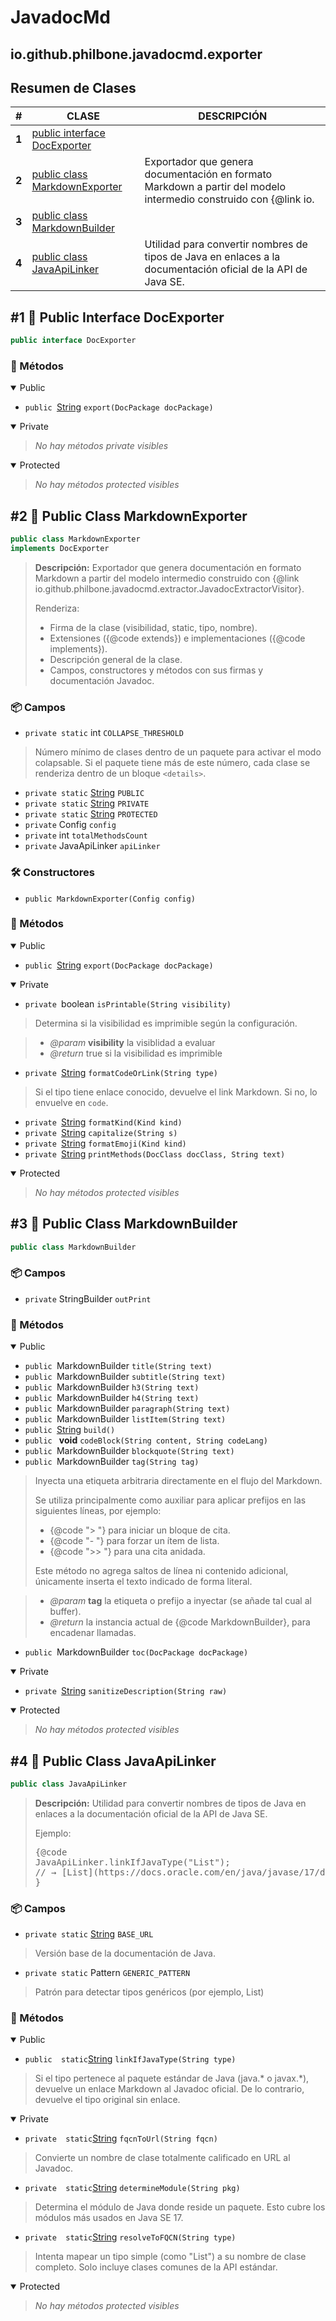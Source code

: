 # JavadocMd

## io.github.philbone.javadocmd.exporter

## Resumen de Clases


|#|CLASE|DESCRIPCIÓN|
|---|---|---|
|**1**|[public interface DocExporter](#1-public-interface-docexporter)|
|**2**|[public class MarkdownExporter](#2-public-class-markdownexporter)|Exportador que genera documentación en formato Markdown a partir del modelo intermedio construido con {@link io.
|**3**|[public class MarkdownBuilder](#3-public-class-markdownbuilder)|
|**4**|[public class JavaApiLinker](#4-public-class-javaapilinker)|Utilidad para convertir nombres de tipos de Java en enlaces a la documentación oficial de la API de Java SE.
## #1 📗 Public Interface DocExporter

```java
public interface DocExporter
```
### 🧮 Métodos

<details open>

<summary>Public</summary>

- `public `[String](https://docs.oracle.com/en/java/javase/17/docs/api/java.base/java/lang/String.html) `export(DocPackage docPackage)`
</details>

<details open>

<summary>Private</summary>

> _No hay métodos private visibles_
</details>

<details open>

<summary>Protected</summary>

> _No hay métodos protected visibles_
</details>

## #2 📘 Public Class MarkdownExporter

```java
public class MarkdownExporter
implements DocExporter
```
> **Descripción:**
> Exportador que genera documentación en formato Markdown
> a partir del modelo intermedio construido con
> {@link io.github.philbone.javadocmd.extractor.JavadocExtractorVisitor}.
> 
> <p>Renderiza:</p>
> <ul>
>     <li>Firma de la clase (visibilidad, static, tipo, nombre).</li>
>     <li>Extensiones ({@code extends}) e implementaciones ({@code implements}).</li>
>     <li>Descripción general de la clase.</li>
>     <li>Campos, constructores y métodos con sus firmas y documentación Javadoc.</li>
> </ul>

### 📦 Campos

- `private static` int `COLLAPSE_THRESHOLD`
> Número mínimo de clases dentro de un paquete para activar el modo colapsable.
> Si el paquete tiene más de este número, cada clase se renderiza dentro de un bloque `<details>`.

- `private static` [String](https://docs.oracle.com/en/java/javase/17/docs/api/java.base/java/lang/String.html) `PUBLIC`
- `private static` [String](https://docs.oracle.com/en/java/javase/17/docs/api/java.base/java/lang/String.html) `PRIVATE`
- `private static` [String](https://docs.oracle.com/en/java/javase/17/docs/api/java.base/java/lang/String.html) `PROTECTED`
- `private` Config `config`
- `private` int `totalMethodsCount`
- `private` JavaApiLinker `apiLinker`
### 🛠️ Constructores

- `public MarkdownExporter(Config config)`
### 🧮 Métodos

<details open>

<summary>Public</summary>

- `public `[String](https://docs.oracle.com/en/java/javase/17/docs/api/java.base/java/lang/String.html) `export(DocPackage docPackage)`
</details>

<details open>

<summary>Private</summary>

- `private `boolean `isPrintable(String visibility)`
> Determina si la visibilidad es imprimible según la configuración.

> - *@param* **visibility** la visiblidad a evaluar
> - *@return* true si la visibilidad es imprimible
- `private `[String](https://docs.oracle.com/en/java/javase/17/docs/api/java.base/java/lang/String.html) `formatCodeOrLink(String type)`
> Si el tipo tiene enlace conocido, devuelve el link Markdown. Si no, lo envuelve en `code`.

- `private `[String](https://docs.oracle.com/en/java/javase/17/docs/api/java.base/java/lang/String.html) `formatKind(Kind kind)`
- `private `[String](https://docs.oracle.com/en/java/javase/17/docs/api/java.base/java/lang/String.html) `capitalize(String s)`
- `private `[String](https://docs.oracle.com/en/java/javase/17/docs/api/java.base/java/lang/String.html) `formatEmoji(Kind kind)`
- `private `[String](https://docs.oracle.com/en/java/javase/17/docs/api/java.base/java/lang/String.html) `printMethods(DocClass docClass, String text)`
</details>

<details open>

<summary>Protected</summary>

> _No hay métodos protected visibles_
</details>

## #3 📘 Public Class MarkdownBuilder

```java
public class MarkdownBuilder
```
### 📦 Campos

- `private` StringBuilder `outPrint`
### 🧮 Métodos

<details open>

<summary>Public</summary>

- `public `MarkdownBuilder `title(String text)`
- `public `MarkdownBuilder `subtitle(String text)`
- `public `MarkdownBuilder `h3(String text)`
- `public `MarkdownBuilder `h4(String text)`
- `public `MarkdownBuilder `paragraph(String text)`
- `public `MarkdownBuilder `listItem(String text)`
- `public `[String](https://docs.oracle.com/en/java/javase/17/docs/api/java.base/java/lang/String.html) `build()`
- `public ` **void** `codeBlock(String content, String codeLang)`
- `public `MarkdownBuilder `blockquote(String text)`
- `public `MarkdownBuilder `tag(String tag)`
> Inyecta una etiqueta arbitraria directamente en el flujo del Markdown.
> <p>
> Se utiliza principalmente como auxiliar para aplicar prefijos en las
> siguientes líneas, por ejemplo:
> <ul>
> <li>{@code "> "} para iniciar un bloque de cita.</li>
> <li>{@code "- "} para forzar un ítem de lista.</li>
> <li>{@code ">> "} para una cita anidada.</li>
> </ul>
> </p>
> <p>
> Este método no agrega saltos de línea ni contenido adicional, únicamente
> inserta el texto indicado de forma literal.
> </p>

> - *@param* **tag** la etiqueta o prefijo a inyectar (se añade tal cual al
buffer).
> - *@return* la instancia actual de {@code MarkdownBuilder}, para encadenar
llamadas.
- `public `MarkdownBuilder `toc(DocPackage docPackage)`
</details>

<details open>

<summary>Private</summary>

- `private `[String](https://docs.oracle.com/en/java/javase/17/docs/api/java.base/java/lang/String.html) `sanitizeDescription(String raw)`
</details>

<details open>

<summary>Protected</summary>

> _No hay métodos protected visibles_
</details>

## #4 📘 Public Class JavaApiLinker

```java
public class JavaApiLinker
```
> **Descripción:**
> Utilidad para convertir nombres de tipos de Java en enlaces
> a la documentación oficial de la API de Java SE.
> 
> <p>Ejemplo:</p>
> <pre>{@code
> JavaApiLinker.linkIfJavaType("List<String>");
> // → [List](https://docs.oracle.com/en/java/javase/17/docs/api/java.base/java/util/List.html)<String>
> }</pre>

### 📦 Campos

- `private static` [String](https://docs.oracle.com/en/java/javase/17/docs/api/java.base/java/lang/String.html) `BASE_URL`
> Versión base de la documentación de Java.

- `private static` Pattern `GENERIC_PATTERN`
> Patrón para detectar tipos genéricos (por ejemplo, List<String>)

### 🧮 Métodos

<details open>

<summary>Public</summary>

- `public  static`[String](https://docs.oracle.com/en/java/javase/17/docs/api/java.base/java/lang/String.html) `linkIfJavaType(String type)`
> Si el tipo pertenece al paquete estándar de Java (java.* o javax.*),
> devuelve un enlace Markdown al Javadoc oficial.
> De lo contrario, devuelve el tipo original sin enlace.

</details>

<details open>

<summary>Private</summary>

- `private  static`[String](https://docs.oracle.com/en/java/javase/17/docs/api/java.base/java/lang/String.html) `fqcnToUrl(String fqcn)`
> Convierte un nombre de clase totalmente calificado en URL al Javadoc.

- `private  static`[String](https://docs.oracle.com/en/java/javase/17/docs/api/java.base/java/lang/String.html) `determineModule(String pkg)`
> Determina el módulo de Java donde reside un paquete.
> Esto cubre los módulos más usados en Java SE 17.

- `private  static`[String](https://docs.oracle.com/en/java/javase/17/docs/api/java.base/java/lang/String.html) `resolveToFQCN(String type)`
> Intenta mapear un tipo simple (como "List") a su nombre de clase completo.
> Solo incluye clases comunes de la API estándar.

</details>

<details open>

<summary>Protected</summary>

> _No hay métodos protected visibles_
</details>


